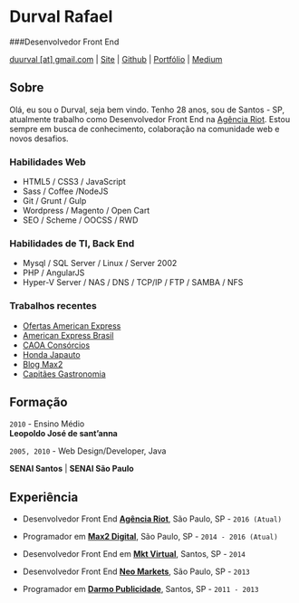# Durval Rafael

###Desenvolvedor Front End

[duurval [at] gmail.com](mailto:duurval@gmail.com) | [Site](http://durvalrafael.com.br/) | [Github](http://github.com/durvalrafael) | [Portfólio](http://behance.net/durval) | 
[Medium](https://medium.com/@durval)


## Sobre

Olá, eu sou o Durval, seja bem vindo.
Tenho 28 anos, sou de Santos - SP, atualmente trabalho como Desenvolvedor Front End na [Agência Riot](http://www.riot.com.br). Estou sempre em busca de conhecimento, colaboração na comunidade web e novos desafios.

### Habilidades Web

*   HTML5 / CSS3 / JavaScript
*   Sass / Coffee /NodeJS
*   Git / Grunt / Gulp
*   Wordpress / Magento / Open Cart
*   SEO / Scheme / OOCSS / RWD  

### Habilidades de TI, Back End

*   Mysql / SQL Server / Linux / Server 2002
*   PHP / AngularJS
*   Hyper-V Server / NAS / DNS / TCP/IP / FTP / SAMBA / NFS

### Trabalhos recentes
* [Ofertas American Express](http://www.ofertasamericanexpress.com.br/)
* [American Express Brasil](http://www.americanexpress.com.br)
* [CAOA Consórcios](http://www.caoaconsorcios.com.br)
* [Honda Japauto](http://www.ofertasjapauto.com.br/)
* [Blog Max2](http://www.max2digital.com.br/blog)
* [Capitães Gastronomia](http://www.capitaesgastronomia.com.br/)


## Formação

`2010` - Ensino Médio  
 **Leopoldo José de sant’anna**

`2005, 2010` - Web Design/Developer, Java  

 **SENAI Santos** | **SENAI São Paulo**

## Experiência

*   Desenvolvedor Front End **[Agência Riot](http://www.riot.com.br/)**, São Paulo, SP - `2016 (Atual)`

*   Programador em **[Max2 Digital](http://www.max2digital.com.br/)**, São Paulo, SP - `2014 - 2016 (Atual)`

*   Desenvolvedor Front End em **[Mkt Virtual](http://www.mktvirtual.com.br/)**, Santos, SP - `2014`

*   Desenvolvedor Front End **[Neo Markets](http://www.neomarkets.com.br/)**, São Paulo, SP - `2013`

*   Programador em **[Darmo Publicidade](http://www.darmopublicidade.com.br/)**, Santos, SP - `2011 - 2013`
